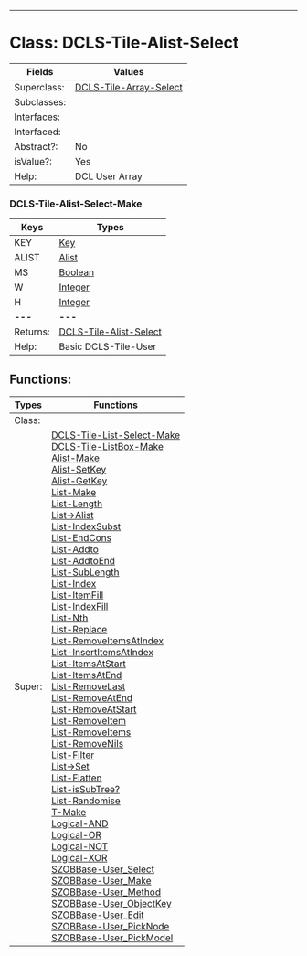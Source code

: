 ---------

# Class:	DCLS-Tile-Alist-Select

| Fields | Values |
| --------- | --------- |
| Superclass: | [DCLS-Tile-Array-Select](DCLS-Tile-Array-Select.html) |
| Subclasses: |  |
| Interfaces: |  |
| Interfaced: |  |
| Abstract?: | No |
| isValue?: | Yes |
| Help: | DCL User Array |

### DCLS-Tile-Alist-Select-Make

| Keys | Types |
| --------- | --------- |
| KEY | [Key](Key.html) |
| ALIST | [Alist](Alist.html) |
| MS | [Boolean](Boolean.html) |
| W | [Integer](Integer.html) |
| H | [Integer](Integer.html) |
| **---** | **---** |
| Returns: | [DCLS-Tile-Alist-Select](DCLS-Tile-Alist-Select.html) |
| Help: | Basic DCLS-Tile-User |


## Functions:

| Types | Functions |
| --------- | --------- |
| Class: |  |
| Super: | [DCLS-Tile-List-Select-Make](DCLS-Tile-List-Select.html) <br> [DCLS-Tile-ListBox-Make](DCLS-Tile-ListBox.html) <br> [Alist-Make](Alist.html) <br> [Alist-SetKey](Alist.html) <br> [Alist-GetKey](Alist.html) <br> [List-Make](List.html) <br> [List-Length](List.html) <br> [List->Alist](List.html) <br> [List-IndexSubst](List.html) <br> [List-EndCons](List.html) <br> [List-Addto](List.html) <br> [List-AddtoEnd](List.html) <br> [List-SubLength](List.html) <br> [List-Index](List.html) <br> [List-ItemFill](List.html) <br> [List-IndexFill](List.html) <br> [List-Nth](List.html) <br> [List-Replace](List.html) <br> [List-RemoveItemsAtIndex](List.html) <br> [List-InsertItemsAtIndex](List.html) <br> [List-ItemsAtStart](List.html) <br> [List-ItemsAtEnd](List.html) <br> [List-RemoveLast](List.html) <br> [List-RemoveAtEnd](List.html) <br> [List-RemoveAtStart](List.html) <br> [List-RemoveItem](List.html) <br> [List-RemoveItems](List.html) <br> [List-RemoveNils](List.html) <br> [List-Filter](List.html) <br> [List->Set](List.html) <br> [List-Flatten](List.html) <br> [List-isSubTree?](List.html) <br> [List-Randomise](List.html) <br> [T-Make](T.html) <br> [Logical-AND](Logical.html) <br> [Logical-OR](Logical.html) <br> [Logical-NOT](Logical.html) <br> [Logical-XOR](Logical.html) <br> [SZOBBase-User_Select](SZOBBase.html) <br> [SZOBBase-User_Make](SZOBBase.html) <br> [SZOBBase-User_Method](SZOBBase.html) <br> [SZOBBase-User_ObjectKey](SZOBBase.html) <br> [SZOBBase-User_Edit](SZOBBase.html) <br> [SZOBBase-User_PickNode](SZOBBase.html) <br> [SZOBBase-User_PickModel](SZOBBase.html) |


